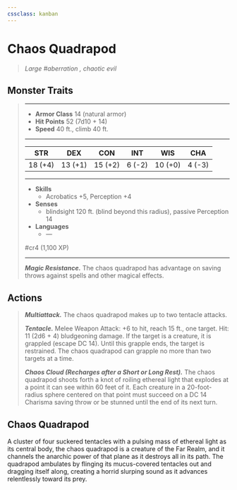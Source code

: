 ```yaml
---
cssclass: kanban
---
```


# Chaos Quadrapod
>*Large #aberration , chaotic evil*
## Monster Traits
>___
>- **Armor Class** 14 (natural armor)
>- **Hit Points** 52 (7d10 + 14)
>- **Speed** 40 ft., climb 40 ft.
>___
>|STR|DEX|CON|INT|WIS|CHA|
>|:---:|:---:|:---:|:---:|:---:|:---:|
>|18 (+4)|13 (+1)|15 (+2)|6 (-2)|10 (+0)|4 (-3)|
>___
>- **Skills**
>	 - Acrobatics +5, Perception +4
>- **Senses**
>	 - blindsight 120 ft. (blind beyond this radius), passive Perception 14
>- **Languages**
>	 - —
>
> #cr4 (1,100 XP)
>___
>***Magic Resistance.*** The chaos quadrapod has advantage on saving throws against spells and other magical effects.  
>
## Actions
>***Multiattack.*** The chaos quadrapod makes up to two tentacle attacks.  
>
>***Tentacle.*** Melee Weapon Attack: +6 to hit, reach 15 ft., one target. Hit: 11 (2d6 + 4) bludgeoning damage. If the target is a creature, it is grappled (escape DC 14). Until this grapple ends, the target is restrained. The chaos quadrapod can grapple no more than two targets at a time.  
>
>***Chaos Cloud (Recharges after a Short or Long Rest).*** The chaos quadrapod shoots forth a knot of roiling ethereal light that explodes at a point it can see within 60 feet of it. Each creature in a 20-foot-radius sphere centered on that point must succeed on a DC 14 Charisma saving throw or be stunned until the end of its next turn.
## Chaos Quadrapod
A cluster of four suckered tentacles with a pulsing mass of ethereal light as its central body, the chaos quadrapod is a creature of the Far Realm, and it channels the anarchic power of that plane as it destroys all in its path. The quadrapod ambulates by flinging its mucus-covered tentacles out and dragging itself along, creating a horrid slurping sound as it advances relentlessly toward its prey.